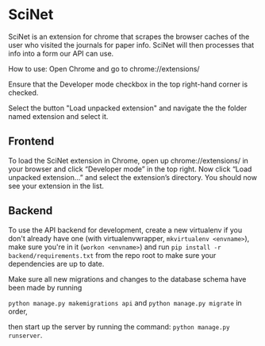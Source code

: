 # SciNet
SciNet is an extension for chrome that scrapes the browser caches of the user who visited the journals for paper info. SciNet will then processes that info into a form our API can use.

How to use:
Open Chrome and go to chrome://extensions/

Ensure that the Developer mode checkbox in the top right-hand corner is checked.

Select the button "Load unpacked extension" and navigate the the folder named extension and select it.
## Frontend
To load the SciNet extension in Chrome, open up chrome://extensions/ in your browser and click “Developer mode” in the top right. 
Now click “Load unpacked extension…” and select the extension’s directory. You should now see your extension in the list.

## Backend
To use the API backend for development, create a new virtualenv if you don't already have one (with virtualenvwrapper, `mkvirtualenv <envname>`), make sure you're in it (`workon <envname>`) and run `pip install -r backend/requirements.txt` from the repo root to make sure your dependencies are up to date.

Make sure all new migrations and changes to the database schema have been made by running 

`python manage.py makemigrations api` and 
`python manage.py migrate` in order, 

then start up the server by running the command: `python manage.py runserver`.

